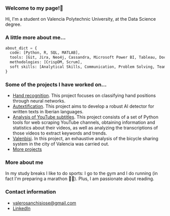 ### Welcome to my page!👋

Hi, I'm a student on Valencia Polytechnic University, at the Data Science degree.

### A little more about me...  

```python
about_dict = {
  code: [Python, R, SQL, MATLAB],
  tools: [Git, Jira, Neo4j, Cassandra, Microsoft Power BI, Tableau, Docker],
  methodologies: [CrispDM, Scrum],
  soft skills: [Analytical Skills, Communication, Problem Solving, Teamwork]
}
```

### Some of the projects I have worked on...

- [Hand recognition](https://github.com/jose-valero-sanchis/hand-recognition). This project focuses on classifying hand positions through neural networks.
- [Autextification](https://github.com/jose-valero-sanchis/autextification). This project aims to develop a robust AI detector for written texts in Iberian languages.
- [Analysis of YouTube subtitles](https://github.com/jose-valero-sanchis/Analysis-of-YouTube-subtitles). This project consists of a set of Python tools for web scraping YouTube channels, obtaining information and statistics about their videos, as well as analyzing the transcriptions of those videos to extract keywords and trends.
- [Valenbisi](https://github.com/jose-valero-sanchis/valenbisi). In this project, an exhaustive analysis of the bicycle sharing system in the city of Valencia was carried out.
- [More projects](https://www.linkedin.com/in/jose-valero-sanchis/details/projects/)

### More about me

In my study breaks I like to do sports: I go to the gym and I do running (in fact I'm preparing a marathon 🏃🥇). Plus, I am passionate about reading.

### Contact information

- valerosanchisjose@gmail.com
- [LinkedIn](https://www.linkedin.com/in/jose-valero-sanchis)
